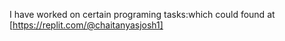 I have worked on certain programing tasks:which could found at [https://replit.com/@chaitanyasjosh1]
